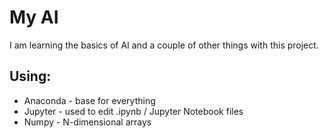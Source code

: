# My AI
I am learning the basics of AI and a couple of other things with this project.

## Using:
- Anaconda - base for everything
- Jupyter - used to edit .ipynb / Jupyter Notebook files
- Numpy - N-dimensional arrays
